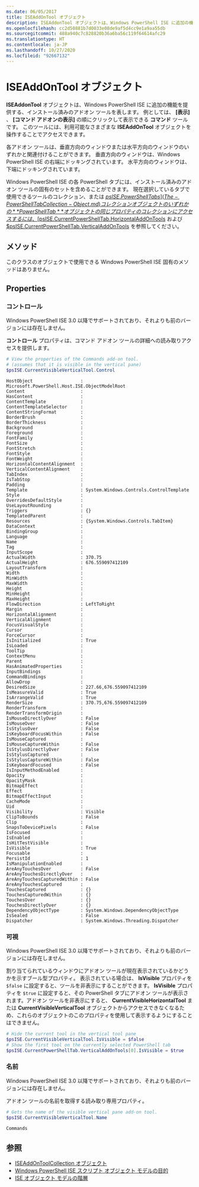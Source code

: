 ```yaml
---
ms.date: 06/05/2017
title: ISEAddOnTool オブジェクト
description: ISEAddonTool オブジェクトは、Windows PowerShell ISE に追加の機能を提供する、インストール済みのアドオン ツールを表します。
ms.openlocfilehash: cc2d50881b7d0033e08de9af5d4cc9e1a9aa55db
ms.sourcegitcommit: 488a940c7c828820b36a6ba56c119f64614afc29
ms.translationtype: HT
ms.contentlocale: ja-JP
ms.lasthandoff: 10/27/2020
ms.locfileid: "92667132"
---
```

# <a name="the-iseaddontool-object"></a>ISEAddOnTool オブジェクト

**ISEAddonTool** オブジェクトは、Windows PowerShell ISE に追加の機能を提供する、インストール済みのアドオン ツールを表します。 例としては、 **[表示]** 、 **[コマンド アドオンの表示]** の順にクリックして表示できる **コマンド** ツールです。 このツールには、利用可能なさまざまな **ISEAddOnTool** オブジェクトを操作することでアクセスできます。

各アドオン ツールは、垂直方向のウィンドウまたは水平方向のウィンドウのいずれかと関連付けることができます。 垂直方向のウィンドウは、Windows PowerShell ISE の右端にドッキングされています。 水平方向のウィンドウは、下端にドッキングされています。

Windows PowerShell ISE の各 PowerShell タブには、インストール済みのアドオン ツールの固有のセットを含めることができます。 現在選択しているタブで使用できるツールのコレクション、または [$psISE.PowerShellTabs](The-PowerShellTabCollection-Object.md) コレクション オブジェクトのいずれかの **PowerShellTab** オブジェクトの同じプロパティのコレクションにアクセスするには、 [$psISE.CurrentPowerShellTab.HorizontalAddOnTools](The-PowerShellTab-Object.md) および [$psISE.CurrentPowerShellTab.VerticalAddOnTools](The-PowerShellTab-Object.md) を参照してください。

## <a name="methods"></a>メソッド

このクラスのオブジェクトで使用できる Windows PowerShell ISE 固有のメソッドはありません。

## <a name="properties"></a>Properties

### <a name="control"></a>コントロール

Windows PowerShell ISE 3.0 以降でサポートされており、それよりも前のバージョンには存在しません。

**コントロール** プロパティは、コマンド アドオン ツールの詳細への読み取りアクセスを提供します。

```powershell
# View the properties of the Commands add-on tool.
# (assumes that it is visible in the vertical pane)
$psISE.CurrentVisibleVerticalTool.Control
```

```Output
HostObject                  : Microsoft.PowerShell.Host.ISE.ObjectModelRoot
Content                     :
HasContent                  :
ContentTemplate             :
ContentTemplateSelector     :
ContentStringFormat         :
BorderBrush                 :
BorderThickness             :
Background                  :
Foreground                  :
FontFamily                  :
FontSize                    :
FontStretch                 :
FontStyle                   :
FontWeight                  :
HorizontalContentAlignment  :
VerticalContentAlignment    :
TabIndex                    :
IsTabStop                   :
Padding                     :
Template                    : System.Windows.Controls.ControlTemplate
Style                       :
OverridesDefaultStyle       :
UseLayoutRounding           :
Triggers                    : {}
TemplatedParent             :
Resources                   : {System.Windows.Controls.TabItem}
DataContext                 :
BindingGroup                :
Language                    :
Name                        :
Tag                         :
InputScope                  :
ActualWidth                 : 370.75
ActualHeight                : 676.559097412109
LayoutTransform             :
Width                       :
MinWidth                    :
MaxWidth                    :
Height                      :
MinHeight                   :
MaxHeight                   :
FlowDirection               : LeftToRight
Margin                      :
HorizontalAlignment         :
VerticalAlignment           :
FocusVisualStyle            :
Cursor                      :
ForceCursor                 :
IsInitialized               : True
IsLoaded                    :
ToolTip                     :
ContextMenu                 :
Parent                      :
HasAnimatedProperties       :
InputBindings               :
CommandBindings             :
AllowDrop                   :
DesiredSize                 : 227.66,676.559097412109
IsMeasureValid              : True
IsArrangeValid              : True
RenderSize                  : 370.75,676.559097412109
RenderTransform             :
RenderTransformOrigin       :
IsMouseDirectlyOver         : False
IsMouseOver                 : False
IsStylusOver                : False
IsKeyboardFocusWithin       : False
IsMouseCaptured             :
IsMouseCaptureWithin        : False
IsStylusDirectlyOver        : False
IsStylusCaptured            :
IsStylusCaptureWithin       : False
IsKeyboardFocused           : False
IsInputMethodEnabled        :
Opacity                     :
OpacityMask                 :
BitmapEffect                :
Effect                      :
BitmapEffectInput           :
CacheMode                   :
Uid                         :
Visibility                  : Visible
ClipToBounds                : False
Clip                        :
SnapsToDevicePixels         : False
IsFocused                   :
IsEnabled                   :
IsHitTestVisible            :
IsVisible                   : True
Focusable                   :
PersistId                   : 1
IsManipulationEnabled       :
AreAnyTouchesOver           : False
AreAnyTouchesDirectlyOver   :
AreAnyTouchesCapturedWithin : False
AreAnyTouchesCaptured       :
TouchesCaptured             : {}
TouchesCapturedWithin       : {}
TouchesOver                 : {}
TouchesDirectlyOver         : {}
DependencyObjectType        : System.Windows.DependencyObjectType
IsSealed                    : False
Dispatcher                  : System.Windows.Threading.Dispatcher
```

### <a name="isvisible"></a>可視

Windows PowerShell ISE 3.0 以降でサポートされており、それよりも前のバージョンには存在しません。

割り当てられているウィンドウにアドオン ツールが現在表示されているかどうかを示すブール型プロパティ。 表示されている場合は、 **IsVisible** プロパティを `$false` に設定すると、ツールを非表示にすることができます。 **IsVisible** プロパティを `$true` に設定すると、その PowerShell タブにアドオン ツールが表示されます。アドオン ツールを非表示にすると、 **CurrentVisibleHorizontalTool** または **CurrentVisibleVerticalTool** オブジェクトからアクセスできなくなるため、これらのオブジェクトのこのプロパティを使用して表示するようにすることはできません。

```powershell
# Hide the current tool in the vertical tool pane
$psISE.CurrentVisibleVerticalTool.IsVisible = $false
# Show the first tool on the currently selected PowerShell tab
$psISE.CurrentPowerShellTab.VerticalAddOnTools[0].IsVisible = $true
```

### <a name="name"></a>名前

Windows PowerShell ISE 3.0 以降でサポートされており、それよりも前のバージョンには存在しません。

アドオン ツールの名前を取得する読み取り専用プロパティ。

```powershell
# Gets the name of the visible vertical pane add-on tool.
$psISE.CurrentVisibleVerticalTool.Name
```

```Output
Commands
```

## <a name="see-also"></a>参照

- [ISEAddOnToolCollection オブジェクト](The-ISEAddOnToolCollection-Object.md)
- [Windows PowerShell ISE スクリプト オブジェクト モデルの目的](Purpose-of-the-Windows-PowerShell-ISE-Scripting-Object-Model.md)
- [ISE オブジェクト モデルの階層](The-ISE-Object-Model-Hierarchy.md)
